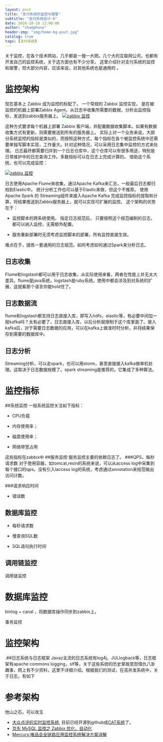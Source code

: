 ```yaml
---
layout: post
title: "支付系统的监控与报警"
subtitle: "支付系统设计-6"
date: 2016-10-28 12:00:00
author: "shamphone"
header-img: "img/home-bg-post.jpg"
catalog: true
tags: [支付系统]
---
```


关于监控，在各个技术网站，几乎都是一搜一大把。几个大的互联网公司，也都有开发自己的监控系统，关于这方面也有不少分享。 这里介绍针对支付系统的监控和报警，但大部分内容，应该来说，对其他系统也是通用的 。

# 监控架构

现在基本上 Zabbix 成为监控的标配了。 一个常规的 Zabbix 监控实现， 是在被监控的机器上部署Zabbix Agent，从日志中收集所需要的数据，分析出监控指标，发送到zabbix服务器上。
[![zabbix 监控](http://blog.lixf.cn/img/in-post/monitor-1.png)](http://blog.lixf.cn/img/in-post/monitor-1.png)

这种方式要求每个机器上部署 Zabbix 客户端，并配置数据收集脚本。如果有数据收集方式有更新，则需要推送到所有的服务器上。 实际上对一个业务来说，大部分系统监控的指标是类似的，而按照这种方式，每个指标在各个被监控系统中还需要单独写脚本实现，工作量大。针对这种情况，可以采用日志集中监控的方式来处理。
日志最终都需要归并到一个日志仓库中，这个仓库可以有很多用途，特别是日常维护中的日志查询工作。多数指标可以在日志上完成计算的。 借助这个系统，也可以完成监控：

[![zabbix 监控](http://blog.lixf.cn/img/in-post/monitor-2.png)](http://blog.lixf.cn/img/in-post/monitor-2.png)

日志使用Apache Flume来收集，通过Apache Kafka来汇总，一般最后日志都归档到Elastic中。 统计分析工作也可以基于Elastic来做，但这个不推荐。 使用Apache Spark 的 Streaming组件来接入Apache Kafka 完成监控指标的提取和计算，将结果推送到Zabbix服务器上，就可以实现可扩展的监控。 这个架构的优势在于：

- 监控脚本的跨系统使用。 指定日志规范后， 只要按照这个规范编制的日志，都可以纳入监控，无需额外配置。

- 服务重新部署时无须考虑监控脚本的部署，所有监控直接生效。

难点在于，提炼一套通用的日志规范，如何考虑如何通过Spark来分析日志。

## 日志收集
Flume和logstash都可以用于日志收集，从实际使用来看，两者在性能上并无太大差异。flume是java系统，logstash是ruby系统。使用中都会涉及到对系统的扩展，这就看那个语言你能hold住了。

## 日志数据流
flume和logstash都支持日志直接入库，即写入hdfs，elastic等，有必要中间加一层kafka吗？太有必要了，日志直接入库，以后分析就限制于这个库里面了。接入kafka后，对于需要日志数据的应用，可以在kafka上做准时时分析，并将结果保存到需要的数据库中。

## 日志分析
Streaming分析，可以走spark，也可以用storm，甚至直接接入kafka做单机处理。这取决于日志数据规模了。spark streaming是推荐的，它集成了多种算法。

# 监控指标

##系统监控
一般系统监控关注如下指标：

-  CPU负载

- 内存使用率；

- 磁盘使用率；

- 网络带宽占用

这些指标在zabbix中
##服务监控
服务监控主要的依赖日志了。
###QPS，每秒请求数
对于使用容器，如tomcat,resin的系统来说，可以从access log中采集到每个接口的qps。没有引入laccess log的系统，考虑通过annotation来规范输出访问计数。

###请求响应时间

- 错误数

## 数据库监控

- 每秒请求数

- 慢查询SQL数
- SQL语句执行时间

## 调用链监控

调用链监控

# 数据库监控
binlog + canal ，将数据库操作同步到zabbix上。

事务监控

# 监控架构

.##日志系统与日志框架
Javaz主流的日志系统有log4j，JULlogback等，日志框架有apache commons logging，slf等，关于这些系统的历史掌故恩怨情仇八卦趣事，网上有不少资料，这里不详细介绍。根据我们的测试，在高并发系统中，关于日志，有如下

# 参考架构
他山之石，可以攻玉

- [大众点评的实时监控系统](http://www.dengshenyu.com/%E5%90%8E%E7%AB%AF%E6%8A%80%E6%9C%AF/2016/09/05/cat.html?hmsr=toutiao.io&utm_medium=toutiao.io&utm_source=toutiao.io), 目前已经开源到github成[CAT系统](https://github.com/dianping/cat)了。
- [京东 MySQL 监控之 Zabbix 优化、自动化](http://mp.weixin.qq.com/s?__biz=MzA3MzYwNjQ3NA==&mid=2651296935&idx=1&sn=14ba5d60764be3dd5f3123c625f89c38&scene=0)
- [Mercury:唯品会全链路应用监控系统解决方案详解](http://mp.weixin.qq.com/s?__biz=MzAwMDU1MTE1OQ==&mid=2653547643&idx=1&sn=c06dc9b0f59e8ae3d2f9feb734da4459)